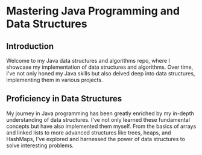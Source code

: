 # Mastering Java Programming and Data Structures

## Introduction

Welcome to my Java data structures and algorithms repo, where I showcase my implementation of data structures and algorithms. Over time, I've not only honed my Java skills but also delved deep into data structures, implementing them in various projects.

## Proficiency in Data Structures

My journey in Java programming has been greatly enriched by my in-depth understanding of data structures. I've not only learned these fundamental concepts but have also implemented them myself. From the basics of arrays and linked lists to more advanced structures like trees, heaps, and HashMaps, I've explored and harnessed the power of data structures to solve interesting problems.
